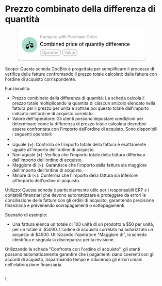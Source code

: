 # Prezzo combinato della differenza di quantità

<figure><img src="../../../.gitbook/assets/Bildschirmfoto 2024-05-02 um 14.20.17.png" alt=""><figcaption></figcaption></figure>

Scopo: Questa scheda DocBits è progettata per semplificare il processo di verifica delle fatture confrontando il prezzo totale calcolato dalla fattura con l'ordine di acquisto corrispondente.

Funzionalità:

* Prezzo combinato della differenza di quantità: La scheda calcola il prezzo totale moltiplicando la quantità di ciascun articolo elencato nella fattura per il prezzo per unità e sottrae poi questo totale dall'importo indicato nell'ordine di acquisto correlato.
* Valore dell'operatore: Gli utenti possono impostare condizioni per determinare come la differenza di prezzo totale calcolata dovrebbe essere confrontata con l'importo dell'ordine di acquisto. Sono disponibili i seguenti operatori:
*
* Uguale (=): Controlla se l'importo totale della fattura è esattamente uguale all'importo dell'ordine di acquisto.
* Non uguale (≠): Verifica che l'importo totale della fattura differisca dall'importo dell'ordine di acquisto.
* Maggiore di (>): Garantisce che l'importo della fattura sia maggiore dell'importo dell'ordine di acquisto.
* Minore di (<): Conferma che l'importo della fattura sia inferiore all'importo dell'ordine di acquisto.

Utilizzo: Questa scheda è particolarmente utile per i responsabili ERP e i contabili finanziari che devono automatizzare e proteggere da errori la conciliazione delle fatture con gli ordini di acquisto, garantendo precisione finanziaria e prevenendo sovrapagamenti o sottopagamenti.

Scenario di esempio:

* Una fattura elenca un totale di 100 unità di un prodotto a $50 per unità, per un totale di $5000. L'ordine di acquisto correlato ha autorizzato un acquisto di $4500. Utilizzando l'operatore "Maggiore di", la scheda identifica e segnala la discrepanza per la revisione.

Utilizzando la scheda "Confronta con l'ordine di acquisto", gli utenti possono automaticamente garantire che i pagamenti siano coerenti con gli accordi di acquisto, risparmiando tempo e riducendo gli errori umani nell'elaborazione finanziaria.

\
\
